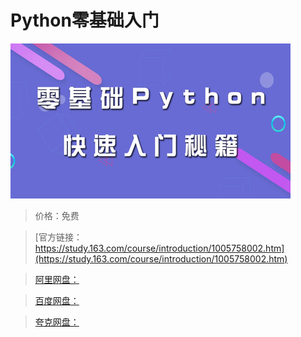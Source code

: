 # Python零基础入门

![img](../../../assets/study163/free/2001c4a7-aedd-4c61-8d9f-2fd7347bcac0.jpg)

> 价格：免费

> [官方链接：https://study.163.com/course/introduction/1005758002.htm](https://study.163.com/course/introduction/1005758002.htm)

> [阿里网盘：]()

> [百度网盘：]()

> [夸克网盘：]()
